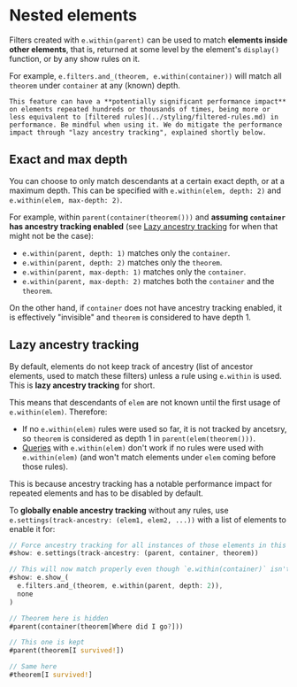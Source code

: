 # Nested elements

Filters created with `e.within(parent)` can be used to match **elements inside other elements**, that is, returned at some level by the element's `display()` function, or by any show rules on it.

For example, `e.filters.and_(theorem, e.within(container))` will match all `theorem` under `container` at any (known) depth.

```admonish warning title="Performance warning"
This feature can have a **potentially significant performance impact** on elements repeated hundreds or thousands of times, being more or less equivalent to [filtered rules](../styling/filtered-rules.md) in performance. Be mindful when using it. We do mitigate the performance impact through "lazy ancestry tracking", explained shortly below.
```

## Exact and max depth

You can choose to only match descendants at a certain exact depth, or at a maximum depth. This can be specified with `e.within(elem, depth: 2)` and `e.within(elem, max-depth: 2)`.

For example, within `parent(container(theorem()))` and **assuming `container` has ancestry tracking enabled** (see [Lazy ancestry tracking](#lazy-ancestry-tracking) for when that might not be the case):

- `e.within(parent, depth: 1)` matches only the `container`.
- `e.within(parent, depth: 2)` matches only the `theorem`.
- `e.within(parent, max-depth: 1)` matches only the `container`.
- `e.within(parent, max-depth: 2)` matches both the `container` and the `theorem`.

On the other hand, if `container` does not have ancestry tracking enabled, it is effectively "invisible" and `theorem` is considered to have depth 1.

## Lazy ancestry tracking

By default, elements do not keep track of ancestry (list of ancestor elements, used to match these filters) unless a rule using `e.within` is used. This is **lazy ancestry tracking** for short.

This means that descendants of `elem` are not known until the first usage of `e.within(elem)`. Therefore:
- If no `e.within(elem)` rules were used so far, it is not tracked by ancetsry, so `theorem` is considered as depth 1 in `parent(elem(theorem()))`.
- [Queries]() with `e.within(elem)` don't work if no rules were used with `e.within(elem)` (and won't match elements under `elem` coming before those rules).

This is because ancestry tracking has a notable performance impact for repeated elements and has to be disabled by default.

To **globally enable ancestry tracking** without any rules, use `e.settings(track-ancestry: (elem1, elem2, ...))` with a list of elements to enable it for:

```rs
// Force ancestry tracking for all instances of those elements in this scope
#show: e.settings(track-ancestry: (parent, container, theorem))

// This will now match properly even though `e.within(container)` isn't used
#show: e.show_(
  e.filters.and_(theorem, e.within(parent, depth: 2)),
  none
)

// Theorem here is hidden
#parent(container(theorem[Where did I go?]))

// This one is kept
#parent(theorem[I survived!])

// Same here
#theorem[I survived!]
```
